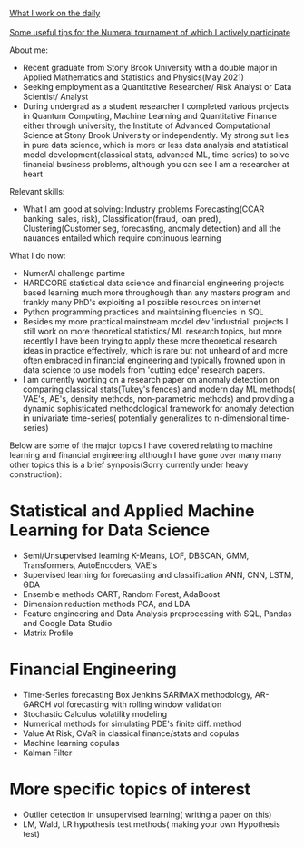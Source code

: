 [What I work on the daily](/calendar.md)
\
\
[Some useful tips for the Numerai tournament of which I actively participate](https://github.com/diracdyson/NumerAI)



About me:
- Recent graduate from Stony Brook University with a double major in Applied Mathematics and Statistics and Physics(May 2021)
- Seeking employment as a Quantitative Researcher/ Risk Analyst or Data Scientist/ Analyst
- During undergrad as a student researcher I completed various projects in Quantum Computing, Machine Learning and Quantitative Finance either through university, the Institute of Advanced Computational Science at Stony Brook University or independently. My strong suit lies in pure data science, which is more or less data analysis and statistical model development(classical stats, advanced ML, time-series) to solve financial business problems, although you can see I am a researcher at heart


Relevant skills:
- What I am good at solving: Industry problems Forecasting(CCAR banking, sales, risk), Classification(fraud, loan pred), Clustering(Customer seg, forecasting, anomaly detection) and all the nauances entailed which require continuous learning

What I do now:
- NumerAI challenge partime
- HARDCORE statistical data science and financial engineering projects based learning much more throughough than any masters program and frankly many PhD's exploiting all possible resources on internet
- Python programming practices and maintaining fluencies in SQL
- Besides my more practical mainstream model dev 'industrial' projects I still work on more theoretical statistics/ ML research topics, but more recently I have been trying to apply these more theoretical research ideas in practice effectively, which is rare but not unheard of and more often embraced in financial engineering and typically frowned upon in data science to use models from 'cutting edge' research papers. 
- I am currently working on a research paper on anomaly detection on comparing classical stats(Tukey's fences) and modern day ML methods( VAE's, AE's, density methods, non-parametric methods) and providing a dynamic sophisticated methodological framework for anomaly detection in univariate time-series( potentially generalizes to n-dimensional time-series)


Below are some of the major topics I have covered relating to machine learning and financial engineering although I have gone over many many other topics this is a brief synposis(Sorry currently under heavy construction):
# Statistical and Applied Machine Learning for Data Science
- Semi/Unsupervised learning K-Means, LOF, DBSCAN, GMM, Transformers, AutoEncoders, VAE's
- Supervised learning for forecasting and classification ANN, CNN, LSTM, GDA
- Ensemble methods CART, Random Forest, AdaBoost
- Dimension reduction methods PCA, and LDA
- Feature engineering and Data Analysis preprocessing with SQL, Pandas and Google Data Studio
- Matrix Profile
# Financial Engineering
- Time-Series forecasting Box Jenkins SARIMAX methodology, AR-GARCH vol forecasting with rolling window validation
- Stochastic Calculus volatility modeling
- Numerical methods for simulating PDE's finite diff. method
- Value At Risk, CVaR in classical finance/stats and copulas
- Machine learning copulas
- Kalman Filter
# More specific topics of interest
- Outlier detection in unsupervised learning( writing a paper on this)
- LM, Wald, LR hypothesis test methods( making your own Hypothesis test)
